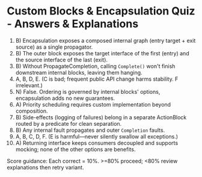 # Custom Blocks & Encapsulation Quiz - Answers & Explanations

1. B) Encapsulation exposes a composed internal graph (entry target + exit source) as a single propagator.
2. B) The outer block exposes the target interface of the first (entry) and the source interface of the last (exit).
3. B) Without PropagateCompletion, calling `Complete()` won't finish downstream internal blocks, leaving them hanging.
4. A, B, D, E. (C is bad; frequent public API change harms stability. F irrelevant.)
5. N) False. Ordering is governed by internal blocks' options, encapsulation adds no new guarantees.
6. A) Priority scheduling requires custom implementation beyond composition.
7. B) Side-effects (logging of failures) belong in a separate ActionBlock routed by a predicate for clean separation.
8. B) Any internal fault propagates and outer `Completion` faults.
9. A, B, C, D, F. (E is harmful—never silently swallow all exceptions.)
10. A) Returning interface keeps consumers decoupled and supports mocking; none of the other options are benefits.

Score guidance: Each correct = 10%. >=80% proceed; <80% review explanations then retry variant.
